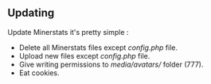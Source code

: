 ## Updating ##

Update Minerstats it's pretty simple :
  * Delete all Minerstats files except _config.php_ file.
  * Upload new files except _config.php_ file.
  * Give writing permissions to _media/avatars/_ folder (777).
  * Eat cookies.